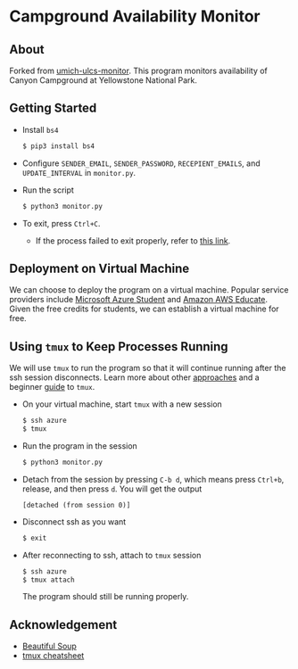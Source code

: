 # Campground Availability Monitor

## About

<!-- With the [Two Course Limit](https://cse.engin.umich.edu/academics/for-current-students/advising/enrollment/) rules for UMich EECS Upper Level courses, if you want to enroll in more than two ULCS courses, you had better pay attention to whether the third one has its waitlist open so that you can get in the list early enough. This script is designed to monitor the open seats of the ULCS courses you want to enroll in. As soon as the available seats become 0 for any lecture or lab session, it will send a notification email. -->

Forked from [umich-ulcs-monitor](https://github.com/Waley-Z/umich-ulcs-monitor). This program monitors availability of Canyon Campground at Yellowstone National Park.

## Getting Started

- Install `bs4`
    ```bash
    $ pip3 install bs4
    ```

- Configure `SENDER_EMAIL`, `SENDER_PASSWORD`, `RECEPIENT_EMAILS`, and `UPDATE_INTERVAL` in `monitor.py`.

- Run the script

    ```bash
    $ python3 monitor.py
    ```

- To exit, press `Ctrl+C`.

    - If the process failed to exit properly, refer to [this link](https://superuser.com/questions/446808/how-to-manually-stop-a-python-script-that-runs-continuously-on-linux).


## Deployment on Virtual Machine

We can choose to deploy the program on a virtual machine. Popular service providers include [Microsoft Azure Student](https://azure.microsoft.com/en-us/free/students/) and [Amazon AWS Educate](https://aws.amazon.com/education/awseducate/). Given the free credits for students, we can establish a virtual machine for free.

## Using `tmux` to Keep Processes Running

We will use `tmux` to run the program so that it will continue running after the ssh session disconnects. Learn more about other [approaches](https://unix.stackexchange.com/questions/479/keep-processes-running-after-ssh-session-disconnects) and a beginner [guide](https://www.hamvocke.com/blog/a-quick-and-easy-guide-to-tmux/) to `tmux`.

- On your virtual machine, start `tmux` with a new session

  ```bash
  $ ssh azure
  $ tmux
  ```

- Run the program in the session

  ```bash
  $ python3 monitor.py
  ```

- Detach from the session by pressing `C-b d`, which means press `Ctrl+b`, release, and then press `d`. You will get the output

  ```
  [detached (from session 0)]
  ```

- Disconnect ssh as you want

  ```bash
  $ exit
  ```

- After reconnecting to ssh, attach to `tmux` session

  ```bash
  $ ssh azure
  $ tmux attach
  ```

  The program should still be running properly.

## Acknowledgement

- [Beautiful Soup](https://www.crummy.com/software/BeautifulSoup/bs4/doc/#installing-beautiful-soup)
- [tmux cheatsheet](https://gist.github.com/andreyvit/2921703)
